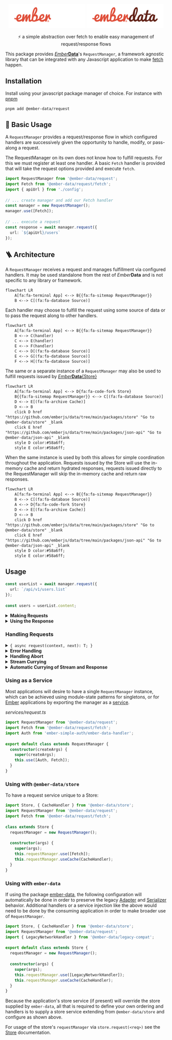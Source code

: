 <p align="center">
  <img
    class="project-logo"
    src="./ember-data-logo-dark.svg#gh-dark-mode-only"
    alt="EmberData RequestManager"
    width="240px"
    title="EmberData RequestManager"
    />
  <img
    class="project-logo"
    src="./ember-data-logo-light.svg#gh-light-mode-only"
    alt="EmberData RequestManager"
    width="240px"
    title="EmberData RequestManager"
    />
</p>

<p align="center">⚡️ a simple abstraction over fetch to enable easy management of request/response flows</p>

This package provides [*Ember***Data**](https://github.com/emberjs/data/)'s `RequestManager`, a framework agnostic library that can be integrated with any Javascript application to make [fetch](https://developer.mozilla.org/en-US/docs/Web/API/Fetch_API) happen.

## Installation

Install using your javascript package manager of choice. For instance with [pnpm](https://pnpm.io/)

```no-highlight
pnpm add @ember-data/request
```

## 🚀 Basic Usage

A `RequestManager` provides a request/response flow in which configured handlers are successively given the opportunity to handle, modify, or pass-along a request.

The RequestManager on its own does not know how to fulfill requests. For this we must register at least one handler. A basic `Fetch` handler is provided that will take the request options provided and execute `fetch`.

```ts
import RequestManager from '@ember-data/request';
import Fetch from '@ember-data/request/fetch';
import { apiUrl } from './config';

// ... create manager and add our Fetch handler
const manager = new RequestManager();
manager.use([Fetch]);

// ... execute a request
const response = await manager.request({
  url: `${apiUrl}/users`
});
```


## 🪜 Architecture

A `RequestManager` receives a request and manages fulfillment via configured handlers. It may be used standalone from the rest of *Ember***Data** and is not specific to any library or framework.

```mermaid
flowchart LR
    A[fa:fa-terminal App] <--> B{{fa:fa-sitemap RequestManager}}
    B <--> C[(fa:fa-database Source)]
```

Each handler may choose to fulfill the request using some source of data or to pass the request along to other handlers.

```mermaid
flowchart LR
    A[fa:fa-terminal App] <--> B{{fa:fa-sitemap RequestManager}}
    B <--> C(handler)
    C <--> E(handler)
    E <--> F(handler)
    C <--> D[(fa:fa-database Source)]
    E <--> G[(fa:fa-database Source)]
    F <--> H[(fa:fa-database Source)]
```

The same or a separate instance of a `RequestManager` may also be used to fulfill requests issued by [*Ember***Data**{Store}](https://github.com/emberjs/data/tree/main/packages/store)

```mermaid
flowchart LR
    A[fa:fa-terminal App] <--> D{fa:fa-code-fork Store}
    B{{fa:fa-sitemap RequestManager}} <--> C[(fa:fa-database Source)]
    D <--> E[(fa:fa-archive Cache)]
    D <--> B
    click D href "https://github.com/emberjs/data/tree/main/packages/store" "Go to @ember-data/store" _blank
    click E href "https://github.com/emberjs/data/tree/main/packages/json-api" "Go to @ember-data/json-api" _blank
    style D color:#58a6ff;
    style E color:#58a6ff;
```

When the same instance is used by both this allows for simple coordination throughout the application. Requests issued by the Store will use the in-memory cache
and return hydrated responses, requests issued directly to the RequestManager
will skip the in-memory cache and return raw responses.

```mermaid
flowchart LR
    A[fa:fa-terminal App] <--> B{{fa:fa-sitemap RequestManager}}
    B <--> C[(fa:fa-database Source)]
    A <--> D{fa:fa-code-fork Store}
    D <--> E[(fa:fa-archive Cache)]
    D <--> B
    click D href "https://github.com/emberjs/data/tree/main/packages/store" "Go to @ember-data/store" _blank
    click E href "https://github.com/emberjs/data/tree/main/packages/json-api" "Go to @ember-data/json-api" _blank
    style D color:#58a6ff;
    style E color:#58a6ff;
```

## Usage

```ts
const userList = await manager.request({
  url: `/api/v1/users.list`
});

const users = userList.content;
```

<details>
  <summary><strong>Making Requests</strong></summary>

`RequestManager` has a single asyncronous method as it's API: `request`

```ts
class RequestManager {
  request<T>(req: RequestInfo): Future<T>;
}
```

`manager.request(<RequestInfo>)` accepts an object containing the information
necessary for the request to be handled successfully.

These options extend the [options](https://developer.mozilla.org/en-US/docs/Web/API/fetch#parameters) provided to `fetch`, and can accept a [`Request`](https://developer.mozilla.org/en-US/docs/Web/API/Request/Request). All properties accepted by Request options and fetch options are valid.

```ts
interface RequestInfo extends FetchOptions {
  op?: string;
  store?: Store;

  url: string;
  /**
   * data that a handler should convert into 
   * the query (GET) or body (POST)
   */
  data?: Record<string, unknown>;
  /**
   * options specifically intended for handlers
   * to utilize to process the request
   */
  options?: Record<string, unknown>;
}
```

> **note:** providing a `signal` is unnecessary as an `AbortController` is automatically provided if none is present.

</details>
<details>
  <summary><strong>Using the Response</strong></summary><br>

`manager.request` returns a `Future`, which allows access to limited information about the request while it is still pending and fulfills with the final state when the request completes and the response has been read.

```ts
const usersFuture = manager.request({
  url: `/api/v1/users.list`
});
```

A `Future` is cancellable via `abort`.

```ts
usersFuture.abort();
```

Handlers may *optionally* expose a ReadableStream to the `Future` for streaming data; however, when doing so the handler should not resolve until it has fully read the response stream itself.

```ts
interface Future<T> extends Promise<StructuredDocument<T>> {
  abort(): void;

  async getStream(): ReadableStream | null;
}
```

A Future resolves or rejects with a `StructuredDocument`.

```ts
interface StructuredDocument<T> {
  request: RequestInfo;
  response: ResponseInfo | null;
  content?: T;
  error?: Error;
}
```

The `RequestInfo` specified by `document.request` is the same as originally provided to `manager.request`. If any handler fulfilled this request using different request info it is not represented here. This contract helps to ensure that `retry` and `caching` are possible since the original arguments are correctly preserved. This also allows handlers to "fork" the request or fulfill from multiple sources without the details of fulfillment muddying the original request.

The `ResponseInfo` is a serializable fulfilled subset of a [Response](https://developer.mozilla.org/en-US/docs/Web/API/Response) if set via `setResponse`. If no response was ever set this will be `null`.

```ts
/**
 * All readonly properties available on a Response
 * 
 */
interface ResponseInfo {
  headers?: Record<string, string>;
  ok?: boolean;
  redirected?: boolean;
  status?: HTTPStatusCode;
  statusText?: string;
  type?: 'basic' | 'cors';
  url?: string;
}
```

</details>

<h3>Handling Requests</h3>
<details>
  <summary><code>{ async request(context, next): T; }</code></summary><br>

Requests are fulfilled by handlers. A handler receives the request context
as well as a `next` function with which to pass along a request to the next
handler if it so chooses.

A handler may be any object with a `request` method. This allows both stateful and non-stateful
handlers to be utilized.

If a handler calls `next`, it receives a `Future` which resolves to a `StructuredDocument`
that it can then compose how it sees fit with its own response.

```ts

type NextFn<P> = (req: RequestInfo) => Future<P>;

interface Handler {
  async request<T>(context: RequestContext, next: NextFn<P>): T;
}
```

`RequestContext` contains a readonly version of the RequestInfo as well as a few methods for building up the `StructuredDocument` and `Future` that will be part of the response.

```ts
interface RequestContext<T> {
  readonly request: RequestInfo;

  setStream(stream: ReadableStream | Promise<ReadableStream>): void;
  setResponse(response: Response | ResponseInfo): void;
}
```

A basic `fetch` handler with support for streaming content updates while
the download is still underway might look like the following, where we use
[`response.clone()`](https://developer.mozilla.org/en-US/docs/Web/API/Response/clone) to `tee` the `ReadableStream` into two streams.

A more efficient handler might read from the response stream, building up the 
response content before passing along the chunk downstream.

```ts
const FetchHandler = {
  async request(context) {
    const response = await fetch(context.request);
    context.setResponse(reponse);
    context.setStream(response.clone().body);

    return response.json();
  }
}
```

Request handlers are registered by configuring the manager via `use`

```ts
manager.use([Handler1, Handler2])
```

Handlers will be invoked in the order they are registered ("fifo", first-in first-out), and may only be registered up until the first request is made. It is recommended but not required to register all handlers at one time in order to ensure explicitly visible handler ordering.

</details>

<details>
  <summary><strong>Error Handling</strong></summary><br>

  Each handler in the chain can catch errors from upstream and choose to
  either handle the error, re-throw the error, or throw a new error.

  ```ts
  const MAX_RETRIES = 5;

  const Handler = {
    async request(context, next) {
      let attempts = 0;

      while (attempts < MAX_RETRIES) {
        attempts++;
        try {
          const response = await next(context.request);
          return response;
        } catch (e) {
          if (isTimeoutError(e) && attempts < MAX_RETRIES) {
            // retry request
            continue;
          }
          // rethrow if it is not a timeout error
          throw e;
        }
      }
    }
  }
  ```
</details>

<details>
  <summary><strong>Handling Abort</strong></summary><br>
  
  Aborting a request will reject the current handler in the chain. However,
  every handler can potentially catch this error. If your handler needs to
  separate AbortError from other Error types, it is recommended to check
  `context.request.signal.aborted` (or if a custom controller was supplied `controller.signal.aborted`).

  In this manner it is possible for a request to recover from an abort and
  still proceed; however, as a best practice this should be used for necessary
  cleanup only and the original AbortError rethrown if the abort signal comes
  from the root controller.

  **AbortControllers are Always Present and Always Entangled**

  If the initial request does not supply an [AbortController](https://developer.mozilla.org/en-US/docs/Web/API/AbortController), one will be generated.

  The [signal](https://developer.mozilla.org/en-US/docs/Web/API/AbortSignal) for this controller is automatically added to the request passed into the first handler.

  Each handler has the option to supply a new controller to the request when calling `next`. If a new controller is provided it will be automatically
  entangled with the root controller. If the root controller aborts, so will
  any entangled controllers.

  If an entangled controller aborts, the root controller will not abort. This
  allows for advanced request-flow scenarios to abort subsections of the request tree without aborting the entire request.

</details>

<details>
  <summary><strong>Stream Currying</strong></summary><br>

`RequestManager.request` and `next` differ from `fetch` in one **crucial detail** in that the outer Promise resolves only once the response stream has been processed.

For context, it helps to understand a few of the use-cases that RequestManager
is intended to allow.

- to manage and return streaming content (such as video files)
- to fulfill a request from multiple sources or by splitting one request into multiple requests
  - for instance one API call for a user and another for the user's friends
  - or e.g. fulfilling part of the request from one source (one API, in-memory, localStorage, IndexedDB
   etc.) and the rest from another source (a different API, a WebWorker, etc.)
- to coalesce multiple requests
- to decorate a request with additional info
    - e.g. an Auth handler that ensures the correct tokens or headers or cookies are attached.

`await fetch(<req>)` resolves at the moment headers are received. This allows for the body of the request to be processed as a stream by application
code *while chunks are still being received by the browser*.

When an app chooses to `await response.json()` what occurs is the browser reads the stream to completion and then returns the result. Additionally, this stream may only be read **once**.

The `RequestManager` preserves this ability to subscribe to and utilize the stream by either the application or the handler – thereby delivering the full power and flexibility of native APIs – without restricting developers in ways that lead to complicated workarounds.

Each handler may call `setStream` only once, but may do so *at any time* until the promise that the handler returns has resolved. The associated promise returned by calling `future.getStream` will resolve with the stream set by `setStream` if that method is called, or `null` if that method
has not been called by the time that the handler's request method has resolved.

Handlers that do not create a stream of their own, but which call `next`, should defensively pipe the stream forward. While this is not required (see automatic currying below) it is better to do so in most cases as otherwise the stream may not become available to downstream handlers or the application until the upstream handler has fully read it.

```ts
context.setStream(future.getStream());
```

Handlers that either call `next` multiple times or otherwise have reason to create multiple  fetch requests should either choose to return no stream, meaningfully combine the streams, or select a single prioritized stream.

Of course, any handler may choose to read and handle the stream, and return either no stream or a different stream in the process.

</details>

<details>
  <summary><strong>Automatic Currying of Stream and Response</strong></summary><br>

In order to simplify the common case for handlers which decorate a request, if `next` is called only a single time and `setResponse` was never called by the handler, the response set by the next handler in the chain will be applied to that handler's outcome. For instance, this makes the following pattern possible `return (await next(<req>)).content;`.

Similarly, if `next` is called only a single time and neither `setStream` nor `getStream` was called, we automatically curry the stream from the future returned by `next` onto the future returned by the handler.

Finally, if the return value of a handler is a `Future`, we curry `content` and `errors` as well, thus enabling the simplest form `return next(<req>)`.

In the case of the `Future` being returned, `Stream` proxying is automatic and immediate and does not wait for the `Future` to resolve.

</details>

### Using as a Service

Most applications will desire to have a single `RequestManager` instance, which can be achieved using module-state patterns for singletons, or for [Ember](https://emberjs.com) applications by exporting the manager as a [service](https://guides.emberjs.com/release/services/).

*services/request.ts*
```ts
import RequestManager from '@ember-data/request';
import Fetch from '@ember-data/request/fetch';
import Auth from 'ember-simple-auth/ember-data-handler';

export default class extends RequestManager {
  constructor(createArgs) {
    super(createArgs);
    this.use([Auth, Fetch]);
  }
}
```

### Using with `@ember-data/store`

To have a request service unique to a Store:

```ts
import Store, { CacheHandler } from '@ember-data/store';
import RequestManager from '@ember-data/request';
import Fetch from '@ember-data/request/fetch';

class extends Store {
  requestManager = new RequestManager();

  constructor(args) {
    super(args);
    this.requestManager.use([Fetch]);
    this.requestManager.useCache(CacheHandler);
  }
}
```

### Using with `ember-data`

If using the package [ember-data](https://github.com/emberjs/data/tree/main/packages/-ember-data), the following configuration will automatically be done in order to preserve the legacy [Adapter](https://github.com/emberjs/data/tree/main/packages/adapter) and [Serializer](https://github.com/emberjs/data/tree/main/packages/serializer) behavior. Additional handlers or a service injection like the above would need to be done by the consuming application in order to make broader use of `RequestManager`.

```ts
import Store, { CacheHandler } from '@ember-data/store';
import RequestManager from '@ember-data/request';
import { LegacyNetworkHandler } from '@ember-data/legacy-compat';

export default class extends Store {
  requestManager = new RequestManager();

  constructor(args) {
    super(args);
    this.requestManager.use([LegacyNetworkHandler]);
    this.requestManager.useCache(CacheHandler);
  }
}
```

Because the application's store service (if present) will override the store supplied by `ember-data`, all that is required to define your own ordering and handlers is to supply a store service extending from `@ember-data/store` and configure as shown above.

For usage of the store's `requestManager` via `store.request(<req>)` see the [Store](https://api.emberjs.com/ember-data/release/modules/@ember-data%2Fstore) documentation.
